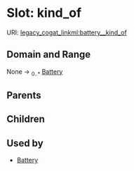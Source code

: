 
# Slot: kind_of



URI: [legacy_cogat_linkml:battery__kind_of](https://w3id.org/rwblair/legacy-cogat-linkml/battery__kind_of)


## Domain and Range

None &#8594;  <sub>0..\*</sub> [Battery](Battery.md)

## Parents


## Children


## Used by

 * [Battery](Battery.md)
